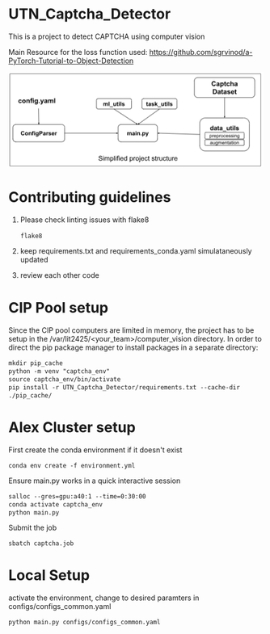 # UTN_Captcha_Detector
This is a project to detect CAPTCHA using computer vision

Main Resource for the loss function used: https://github.com/sgrvinod/a-PyTorch-Tutorial-to-Object-Detection

![Project_Structure](docs_and_results/images/project_structure.png "Project Structure")

# Contributing guidelines
1. Please check linting issues with flake8

    ```flake8```

2. keep requirements.txt and requirements_conda.yaml simulataneously updated
3. review each other code
    
# CIP Pool setup
Since the CIP pool computers are limited in memory, the project has to be setup in the /var/lit2425/<your_team>/computer_vision directory.
In order to direct the pip package manager to install packages in a separate directory:

```
mkdir pip_cache
python -m venv "captcha_env"
source captcha_env/bin/activate
pip install -r UTN_Captcha_Detector/requirements.txt --cache-dir ./pip_cache/
```

# Alex Cluster setup
First create the conda environment if it doesn't exist
```
conda env create -f environment.yml
```
Ensure main.py works in a quick interactive session

```
salloc --gres=gpu:a40:1 --time=0:30:00
conda activate captcha_env
python main.py
```

Submit the job

```
sbatch captcha.job
```

# Local Setup
activate the environment, change to desired paramters in configs/configs_common.yaml

```
python main.py configs/configs_common.yaml
```
